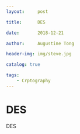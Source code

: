 ```yaml
---
layout:     post

title:      DES

date:       2018-12-21

author:     Augustine Tong

header-img: img/steve.jpg

catalog: true

tags:
    - Crptography
---
```


# DES
DES
